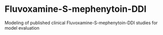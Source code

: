 # Fluvoxamine-S-mephenytoin-DDI
Modeling of published clinical Fluvoxamine-S-mephenytoin-DDI studies for model evaluation

